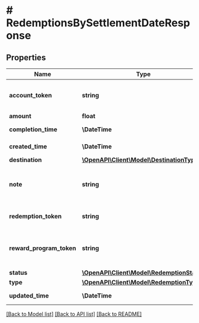 # # RedemptionsBySettlementDateResponse

## Properties

Name | Type | Description | Notes
------------ | ------------- | ------------- | -------------
**account_token** | **string** | token of account the redemption is for. |
**amount** | **float** |  |
**completion_time** | **\DateTime** | yyyy-MM-ddThh:mm:ssZ | [optional]
**created_time** | **\DateTime** | yyyy-MM-ddThh:mm:ssZ |
**destination** | [**\OpenAPI\Client\Model\DestinationType**](DestinationType.md) |  |
**note** | **string** | A note providing information on the reward redemption. |
**redemption_token** | **string** | Identifier of the redemption. |
**reward_program_token** | **string** | Token of reward program the redemption is for. |
**status** | [**\OpenAPI\Client\Model\RedemptionStatus**](RedemptionStatus.md) |  |
**type** | [**\OpenAPI\Client\Model\RedemptionType**](RedemptionType.md) |  |
**updated_time** | **\DateTime** | yyyy-MM-ddThh:mm:ssZ |

[[Back to Model list]](../../README.md#models) [[Back to API list]](../../README.md#endpoints) [[Back to README]](../../README.md)
